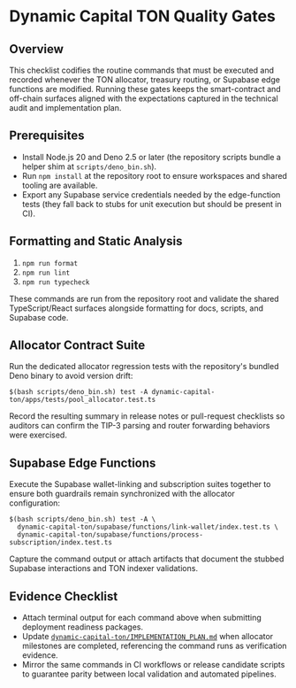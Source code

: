 # Dynamic Capital TON Quality Gates

## Overview

This checklist codifies the routine commands that must be executed and recorded
whenever the TON allocator, treasury routing, or Supabase edge functions are
modified. Running these gates keeps the smart-contract and off-chain surfaces
aligned with the expectations captured in the technical audit and implementation
plan.

## Prerequisites

- Install Node.js 20 and Deno 2.5 or later (the repository scripts bundle a
  helper shim at `scripts/deno_bin.sh`).
- Run `npm install` at the repository root to ensure workspaces and shared
  tooling are available.
- Export any Supabase service credentials needed by the edge-function tests
  (they fall back to stubs for unit execution but should be present in CI).

## Formatting and Static Analysis

1. `npm run format`
2. `npm run lint`
3. `npm run typecheck`

These commands are run from the repository root and validate the shared
TypeScript/React surfaces alongside formatting for docs, scripts, and Supabase
code.

## Allocator Contract Suite

Run the dedicated allocator regression tests with the repository's bundled Deno
binary to avoid version drift:

```
$(bash scripts/deno_bin.sh) test -A dynamic-capital-ton/apps/tests/pool_allocator.test.ts
```

Record the resulting summary in release notes or pull-request checklists so
auditors can confirm the TIP-3 parsing and router forwarding behaviors were
exercised.

## Supabase Edge Functions

Execute the Supabase wallet-linking and subscription suites together to ensure
both guardrails remain synchronized with the allocator configuration:

```
$(bash scripts/deno_bin.sh) test -A \
  dynamic-capital-ton/supabase/functions/link-wallet/index.test.ts \
  dynamic-capital-ton/supabase/functions/process-subscription/index.test.ts
```

Capture the command output or attach artifacts that document the stubbed
Supabase interactions and TON indexer validations.

## Evidence Checklist

- Attach terminal output for each command above when submitting deployment
  readiness packages.
- Update
  [`dynamic-capital-ton/IMPLEMENTATION_PLAN.md`](../dynamic-capital-ton/IMPLEMENTATION_PLAN.md)
  when allocator milestones are completed, referencing the command runs as
  verification evidence.
- Mirror the same commands in CI workflows or release candidate scripts to
  guarantee parity between local validation and automated pipelines.
